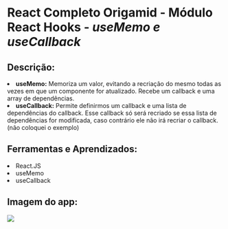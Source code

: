 # React Completo Origamid - Módulo React Hooks - <i>useMemo e useCallback</i>
## Descrição:
<li><b>useMemo:</b> Memoriza um valor, evitando a recriação do mesmo todas as vezes em que um componente for atualizado. Recebe um callback e uma array de dependências.</li>

<li><b>useCallback:</b> Permite definirmos um callback e uma lista de dependências do callback. Esse callback só será recriado se essa lista de dependências for modificada, caso contrário ele não irá recriar o callback.(não coloquei o exemplo)</li>

## Ferramentas e Aprendizados:
<li>React.JS </li>
<li>useMemo</li>
<li>useCallback</li>


## Imagem do app:

<img src="./img.png"/>





